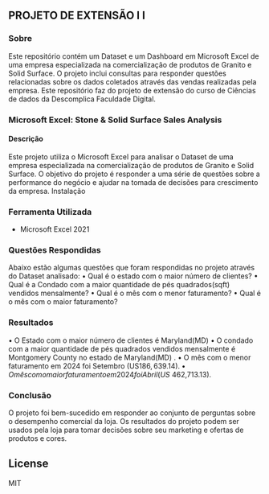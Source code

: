 ## PROJETO DE EXTENSÃO I I

### Sobre
Este repositório contém um Dataset e um Dashboard em Microsoft Excel de uma empresa especializada na comercialização de produtos de Granito e Solid Surface. O projeto inclui consultas para responder questões relacionadas sobre os dados coletados através das vendas realizadas pela empresa. 
Este repositório faz do projeto de extensão do curso de Ciências de dados da Descomplica Faculdade Digital.

### Microsoft Excel:  Stone & Solid Surface Sales Analysis
#### Descrição
Este projeto utiliza o Microsoft Excel para analisar o Dataset de uma empresa especializada na comercialização de produtos de Granito e Solid Surface. O objetivo do projeto é responder a uma série de questões sobre a performance do negócio e ajudar na tomada de decisões para crescimento da empresa.
Instalação

### Ferramenta Utilizada
- Microsoft Excel 2021

### Questões Respondidas
Abaixo estão algumas questões que foram respondidas no projeto através do Dataset analisado:
•	Qual é o estado com o maior número de clientes?
•	Qual é a Condado com a maior quantidade de pés quadrados(sqft) vendidos mensalmente?
•	Qual é o mês com o menor faturamento?
•	Qual é o mês com o maior faturamento?

### Resultados
•	O Estado com o maior número de clientes é Maryland(MD)
•	O condado com a maior quantidade de pés quadrados vendidos mensalmente é Montgomery County no estado de Maryland(MD) .
•	O mês com o menor faturamento em 2024 foi Setembro (US$186,639.14).
•	O mês com o maior faturamento em 2024 foi Abril (US$ 462,713.13).

### Conclusão
O projeto foi bem-sucedido em responder ao conjunto de perguntas sobre o desempenho comercial da loja. Os resultados do projeto podem ser usados pela loja para tomar decisões sobre seu marketing e ofertas de produtos e cores.

## License

MIT

